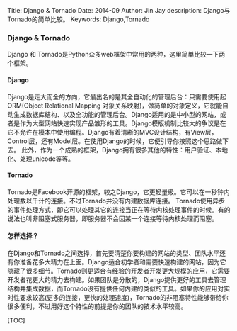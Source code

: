 Title: Django & Tornado
Date: 2014-09
Author: Jin Jay
description: Django与Tornado的简单比较。
Keywords: Django,Tornado

### Django & Tornado
Django 和 Tornado是Python众多web框架中常用的两种，这里简单比较一下两个框架。
#### Django
Django是走大而全的方向，它最出名的是其全自动化的管理后台：只需要使用起ORM(Object Relational Mapping 对象关系映射)，做简单的对象定义，它就能自动生成数据库结构、以及全功能的管理后台。Django适用的是中小型的网站，或者是作为大型网站快速实现产品雏形的工具。Django模版机制比较大的争议是在它不允许在模本中使用编程。Django有着清晰的MVC设计结构，有View层，Control层，还有Model层。在使用Django的时候，它便引导你按照这个思路做下去。
此外，作为一个成熟的框架，Django拥有很多其他的特性：用户验证、本地化、处理unicode等等。

#### Tornado
Tornado是Facebook开源的框架，较之Django，它更轻量级。它可以在一秒钟内处理数以千计的连接。不过Tornado并没有内建数据库连接。
Tornado使用异步的事件处理方式，即它可以处理其它的连接当正在等待内核处理事件的时候。有的说法也叫非阻塞式服务器，即服务器不会因某一个连接等待内核处理而阻塞。

#### 怎样选择？
在Django和Tornado之间选择，首先要清楚你要构建的网站的类型、团队水平还有你准备花多大精力在上面。Django适合初学者和需要快速构建的网站，因为它隐藏了很多细节。Tornado则更适合有经验的开发者开发更大规模的应用，它需要开发者花更大的精力去构建。如果团队是分散的，Django提供更好的工具去管理结构并集成数据，而Tornado没有提供任何内建的类似的工具。如果你的应用对实时性要求较高(更多的连接，更快的处理速度)，Tornado的非阻塞特性能够带给你很多便利，不过用好这个特性的前提是你的团队的技术水平较高。




[TOC]
